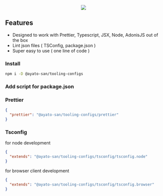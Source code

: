 <p align="center">
  <img src="https://github.com/Ayato-san/tooling-configs/assets/71392060/7b7b294a-46d7-450e-afb4-49b4ae94a4b1">
</p>

## Features

- Designed to work with Prettier, Typescript, JSX, Node, AdonisJS out of the box
- Lint json files ( TSConfig, package.json )
- Super easy to use ( one line of code )

### Install

```bash
npm i -D @ayato-san/tooling-configs
```

### Add script for package.json

### Prettier

```json
{
  "prettier": "@ayato-san/tooling-configs/prettier"
}
```

### Tsconfig

for node development

```json
{
  "extends": "@ayato-san/tooling-configs/tsconfig/tsconfig.node"
}
```

for browser client development

```json
{
  "extends": "@ayato-san/tooling-configs/tsconfig/tsconfig.browser"
}
```
